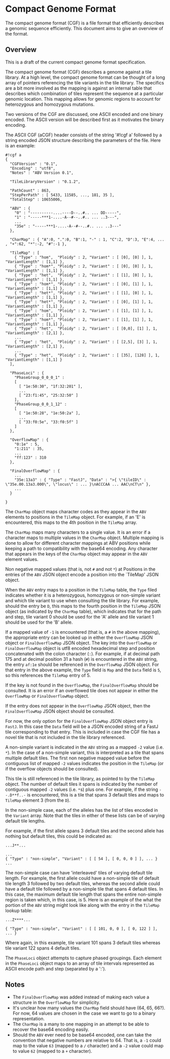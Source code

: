 Compact Genome Format
=====================

The compact genome format (CGF) is a file format that efficiently describes a genomic sequence efficiently.
This document aims to give an overview of the format.

Overview
--------

This is a draft of the current compact genome format specification.

The compact genome format (CGF) describes a genome against a tile library.  At a high level, the compact genome
format can be thought of a long array of pointers referencing the tile variants in the tile library.  The specifics
are a bit more involved as the mapping is against an internal table that describes which combination of tiles
represent the sequence at a particular genomic location.  This mapping allows for genomic regions to account
for heterozygous and homozygous mutations.

Two versions of the CGF are discussed, one ASCII encoded and one binary encoded.  The ASCII version will be
described first as it motivates the binary encoding.

The ASCII CGF (aCGF) header consists of the string '#!cgf a' followed by a string encoded JSON
structure describing the parameters of the file.  Here is an example:

    #!cgf a
    {
      "CGFVersion" : "0.1",
      "Encoding" : "utf8",
      "Notes" : "ABV Version 0.1",

      "TileLibraryVersion" : "0.1.2",

      "PathCount" : 863,
      "StepPerPath" : [ 5433, 11585, ..., 181, 35 ],
      "TotalStep" : 10655006,

      "ABV" : {
        "0" : "----------....----D--..#.. ... DD-----",
        "1" : "-----***1-....-A--#--..#.. ... ..3---",
        ...
        "35e" : "-----***1-....-A--#--..#.. ... ..3---"
      },

      "CharMap" : { "A":0, ".":0, "B":1, "-" : 1, "C":2, "D":3, "E":4, ... , "+":62, "*":-2, "#":-1 },

      "TileMap" : [
        { "Type" : "hom",  "Ploidy" : 2, "Variant" : [ [0], [0] ], 1, "VariantLength" : [1,1] },
        { "Type" : "hom*", "Ploidy" : 2, "Variant" : [ [0], [0] ], 1, "VariantLength" : [1,1] },
        { "Type" : "het",  "Ploidy" : 2, "Variant" : [ [1], [0] ], 1, "VariantLength" : [1,1] },
        { "Type" : "hom*", "Ploidy" : 2, "Variant" : [ [0], [1] ], 1, "VariantLength" : [1,1] },
        { "Type" : "het*", "Ploidy" : 2, "Variant" : [ [1], [0] ], 1, "VariantLength" : [1,1] },
        { "Type" : "het*", "Ploidy" : 2, "Variant" : [ [0], [1] ], 1, "VariantLength" : [1,1] },
        { "Type" : "hom",  "Ploidy" : 2, "Variant" : [ [1], [1] ], 1, "VariantLength" : [1,1] },
        { "Type" : "hom*", "Ploidy" : 2, "Variant" : [ [1], [1] ], 1, "VariantLength" : [1,1] },
        { "Type" : "het",  "Ploidy" : 2, "Variant" : [ [0,0], [1] ], 1, "VariantLength" : [2,1] },
        ...
        { "Type" : "het",  "Ploidy" : 2, "Variant" : [ [2,5], [3] ], 1, "VariantLength" : [2,1] },
        ...
        { "Type" : "het",  "Ploidy" : 2, "Variant" : [ [35], [128] ], 1, "VariantLength" : [1,1] }
      ],

      "PhaseLoci" : {
        "PhaseGroup_0_0_0_1" :
        [
          [ "1e:50:30", "1f:32:201" ],
          ...
          [ "23:f1:45", "25:32:50" ]
        ],
        "PhaseGroup_0_0_1_12" :
        [
          [ "1e:50:28", "1e:50:2a" ],
          ...
          [ "33:f0:5e", "33:f0:5f" ]
        ]
      },

      "OverflowMap" : {
        "0:1e" : 5,
        "1:211" : 35,
        ...
        "ff:123" : 310
      },

      "FinalOverflowMap" : {
        ...
        "35e:13a3" : { "Type" : "FastJ", "Data" : ">{ \"tileID\" : \"35e.00.13a3.000\", \"locus\" : ... }\nACCCAA ... AAC\nCT\n" },
        ...
      }

    }

The `CharMap` object maps character codes as they appear in the `ABV` elements to positions in the `TileMap` object.
For example, if an 'E' is encountered, this maps to the 4th position in the `TileMap` array.

The `CharMap` maps many characters to a single value.  It is an error if a character maps to multiple values in the `CharMap` object.
Multiple mapping is done to allow for different character mappings at ABV positions while keeping a path to compatibility
with the base64 encoding.
Any character that appears in the keys of the `CharMap` object may appear in the `ABV` element values.


Non negative mapped values (that is, not `#` and not `*`) at Positions in the entries of the `ABV` JSON object encode a position into the `TileMap' JSON object.

When the `ABV` entry maps to a position in the `TileMap` table, the `Type` filed indicates whether it is a heterozygous, homozygous or
non-simple variant and which tile variant to use when consulting the tile library.
For example, should the entry be `D`, this maps to the fourth position in the `TileMap` JSON object (as indicated by the `CharMap` table),
which indicates that for the path and step, tile variant 0 should be used for the 'A' allele and tile variant 1 should be used for the 'B' allele.

If a mapped value of `-1` is encountered (that is, a `#` in the above mapping), the appropriate entry can be looked up in either the
`OverflowMap` JSON object or `FinalOverflowMap` JSON object.
The key into the `OverflowMap` or `FinalOverflowMap` object is utf8 encoded hexadecimal step and position concatenated with the colon character (`:`).
For example, if at decimal path 175 and at decimal position 31 a hash (`#`) is encountered in the `ABV` string, the entry `af:1e` should be referenced in the `OverflowMap` JSON object.
For that entry in the above example, the `Type` field is `Map` and the `Data` field is `5`, so this references the `TileMap` entry of 5.

If the key is not found in the `OverflowMap`, the `FinalOverflowMap` should be consulted.  It is an error if an overflowed tile does not appear
in either the `OverflowMap` or `FinalOverflowMap` object.

If the entry does not appear in the `OverflowMap` JSON object, then the `FinalOverflowMap` JSON object should be consulted.

For now, the only option for the `FinalOverflowMap` JSON object entry is `FastJ`.
In this case the `Data` field will be a JSON encoded string of a FastJ tile corresponding to that entry.
This is included in case the CGF file has a novel tile that is not included in the tile library referenced.

A non-simple variant is indicated in the `ABV` string as a mapped `-2` value (i.e. `*`).
In the case of a non-simple variant, this is interpreted as a tile that spans multiple default tiles.
The first non negative mapped value before the contiguous list of mapped `-2` values indicates the position in the `TileMap` (or
if the overflow objects should be consulted).

This tile is still referenced in the tile library, as pointed to by the `TileMap` object.
The number of default tiles it spans is indicated by the number of contiguous mapped `-2` values (i.e. `*`s) plus one.
For example, if the string `--.D**f..-` is encountered, this is a tile that spans 3 default tiles and maps to `TileMap` element 3 (from the `D`).

In the non-simple case, each of the alleles has the list of tiles encoded in the `Variant` array.  Note
that the tiles in either of these lists can be of varying default tile lengths.

For example, if the first allele spans 3 default tiles and the second allele has nothing but default tiles, this could be indicated as:

    ...J**...

    ...
    { "Type" : "non-simple", "Variant" : [ [ 54 ], [ 0, 0, 0 ] ], ... }
    ...

The non-simple case can have 'interleaved' tiles of varying default tile length.
For example, the first allele could have a non-simple tile of default tile length 3 followed by two default tiles, whereas
the second allele could have a
default tile followed by a non-simple tile that spans 4 default tiles.
In this case, the maximum default tile length that spans the entire non-simple region is taken which, in this case, is 5.
Here is an example of the what the portion of the `ABV` string might look like along with the entry in the `TileMap` lookup table:

    ...Z****...

    { "Type" : "non-simple", "Variant" : [ [ 101, 0, 0 ], [ 0, 122 ] ], ... }

Where again, in this example, tile variant 101 spans 3 default tiles whereas tile variant 122 spans 4 default tiles.


The `PhaseLoci` object attempts to capture phased groupings.  Each element in the `PhaseLoci` object maps to an array of tile intervals
represented as ASCII encode path and step (separated by a ':').



Notes
-----

  - The `FinalOverflowMap` was added instead of making each value a structure in the `OverflowMap` for simplicity.
  - It's unclear how many values the `CharMap` field should have (64, 65, 66?).  For now, 64 values are chosen in the case we want to go to a binary representation.
  - The `CharMap` is a many to one mapping in an attempt to be able to recover the base64 encoding easily.
  - Should the `ABV` ever need to be base64 encoded, one can take the convention that negative numbers are relative to 64.  That is, a `-1` could map to
    the value `63` (mapped to a `/` character) and a `-2` value could map to value `62` (mapped to a `+` character).



